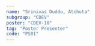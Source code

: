 ```yaml
---
name: "Srinivas Duddu, Atchuta"
subgroup: "CDEV"
poster: "CDEV-10"
tag: "Poster Presenter"
code: "PS01"
---
```

